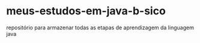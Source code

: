 # meus-estudos-em-java-b-sico
repositório para armazenar todas as etapas de aprendizagem da linguagem java 

